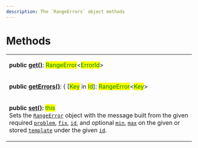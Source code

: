 ```yaml
---
description: The `RangeErrors` object methods
---
```


# Methods

|                                                                                                                                                                                                                                                                                                                                                                                                                                                                                                                                                                                                                                                                                                            |
| ---------------------------------------------------------------------------------------------------------------------------------------------------------------------------------------------------------------------------------------------------------------------------------------------------------------------------------------------------------------------------------------------------------------------------------------------------------------------------------------------------------------------------------------------------------------------------------------------------------------------------------------------------------------------------------------------------------- |
| <p><strong>public</strong> <a href="get.md"><strong>get()</strong></a>: <mark style="color:green;">RangeError</mark>&#x3C;<mark style="color:green;">ErrorId</mark>> | <mark style="color:green;">undefined</mark><br>Returns the <a href="broken-reference"><code>RangeError</code></a> instance of the given unique identification <a href="get.md#id-errorid"><code>id</code></a> if set, otherwise <a href="https://developer.mozilla.org/en-US/docs/Web/JavaScript/Reference/Global_Objects/undefined"><code>undefined</code></a>.</p>                                                                                                                                                                |
| <p><strong>public</strong> <a href="geterrors.md"><strong>getErrors()</strong></a>: { [<mark style="color:green;">Key</mark> in <mark style="color:green;">Id</mark>]: <mark style="color:green;">RangeError</mark>&#x3C;<mark style="color:green;">Key</mark>> | <mark style="color:green;">undefined</mark> }<br>Returns an <a href="https://developer.mozilla.org/en-US/docs/Web/JavaScript/Reference/Global_Objects/Object"><code>object</code></a> of set range errors, where the key is a <a href="../../getting-started/basic-concepts.md#unique-identification">unique identification</a>.</p>                                                                                                     |
| <p><strong>public</strong> <a href="set.md"><strong>set()</strong></a><strong>:</strong> <mark style="color:green;">this</mark><br>Sets the <a href="broken-reference"><code>RangeError</code></a> object with the message built from the given required <a href="set.md#problem-string"><code>problem</code></a>, <a href="set.md#fix-string"><code>fix</code></a>, <a href="set.md#id-errorid"><code>id</code></a>, and optional <a href="set.md#min-number"><code>min</code></a>, <a href="set.md#max-number"><code>max</code></a> on the given or stored <a href="set.md#template-rangeerrors.template"><code>template</code></a> under the given <a href="set.md#id-errorid"><code>id</code></a>.</p> |
